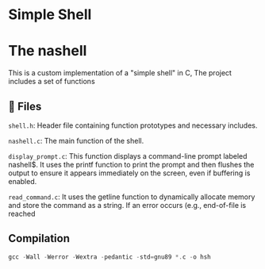 # Simple Shell
# The nashell
This is a custom implementation of a "simple shell" in C, The project includes a set of functions
## 📁 Files
 `shell.h`: Header file containing function prototypes and necessary includes.
 
 `nashell.c`: The main function of the shell.
 
 `display_prompt.c`: This function displays a command-line prompt labeled nashell$. It uses the printf function to print the prompt and then flushes the output to ensure it appears immediately on the screen, even if buffering is enabled.
 
 `read_command.c`: It uses the getline function to dynamically allocate memory and store the command as a string. If an error occurs (e.g., end-of-file is reached
 ## Compilation
 ```c
gcc -Wall -Werror -Wextra -pedantic -std=gnu89 *.c -o hsh
